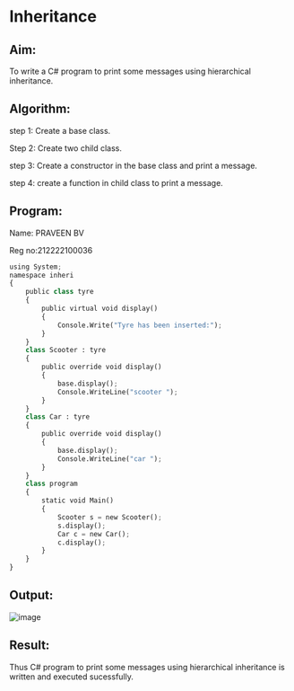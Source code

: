 # Inheritance

## Aim:
To write a C# program to print some messages using hierarchical inheritance.


## Algorithm:

step 1: Create a base class.

Step 2: Create two child class.

step 3: Create a constructor in the base class and print a message.

step 4: create a function in child class to print a message.


## Program:

Name: PRAVEEN BV

Reg no:212222100036

```python
using System;
namespace inheri
{
    public class tyre
    {
        public virtual void display()
        {
            Console.Write("Tyre has been inserted:");
        }
    }
    class Scooter : tyre
    {
        public override void display()
        {
            base.display(); 
            Console.WriteLine("scooter ");
        }
    }
    class Car : tyre
    {
        public override void display()
        {
            base.display();
            Console.WriteLine("car ");
        }
    }
    class program
    {
        static void Main()
        {
            Scooter s = new Scooter();
            s.display();
            Car c = new Car();
            c.display();
        }
    }
}

```

## Output:
![image](https://github.com/TejaswiniGugananthan/Inheritance/assets/121222763/06c040c3-d369-4f47-b58d-b959903da0de)


## Result:
Thus C# program to print some messages using hierarchical inheritance is written and executed sucessfully.
